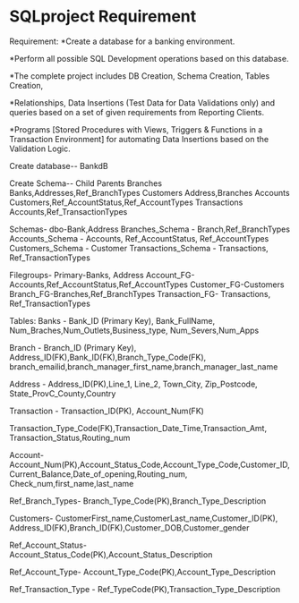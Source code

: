 # SQLproject Requirement
Requirement:
*Create a database for a banking environment. 

*Perform all possible SQL Development operations based on this database.

*The complete project includes DB Creation, Schema Creation, Tables Creation, 

*Relationships, Data Insertions (Test Data for Data Validations only) and queries based on a set of given requirements from Reporting Clients.

*Programs [Stored Procedures with Views, Triggers & Functions in a Transaction Environment] for automating Data Insertions based on the Validation Logic. 

Create database-- BankdB

Create Schema-- 
  Child                Parents
Branches           Banks,Addresses,Ref_BranchTypes
Customers          Address,Branches
Accounts           Customers,Ref_AccountStatus,Ref_AccountTypes
Transactions       Accounts,Ref_TransactionTypes

Schemas-
dbo-Bank,Address 
Branches_Schema - Branch,Ref_BranchTypes
Accounts_Schema - Accounts, Ref_AccountStatus, Ref_AccountTypes
Customers_Schema - Customer
Transactions_Schema - Transactions, Ref_TransactionTypes

Filegroups- 
Primary-Banks, Address
Account_FG-Accounts,Ref_AccountStatus,Ref_AccountTypes
Customer_FG-Customers
Branch_FG-Branches,Ref_BranchTypes
Transaction_FG- Transactions, Ref_TransactionTypes

Tables:
Banks - Bank_ID (Primary Key), Bank_FullName, Num_Braches,Num_Outlets,Business_type, Num_Severs,Num_Apps

Branch - Branch_ID (Primary Key), Address_ID(FK),Bank_ID(FK),Branch_Type_Code(FK), branch_emailid,branch_manager_first_name,branch_manager_last_name

Address - Address_ID(PK),Line_1, Line_2, Town_City, Zip_Postcode, State_ProvC_County,Country

Transaction - Transaction_ID(PK), Account_Num(FK)

Transaction_Type_Code(FK),Transaction_Date_Time,Transaction_Amt, Transaction_Status,Routing_num

Account-Account_Num(PK),Account_Status_Code,Account_Type_Code,Customer_ID,Current_Balance,Date_of_opening,Routing_num, Check_num,first_name,last_name

Ref_Branch_Types- Branch_Type_Code(PK),Branch_Type_Description

Customers- CustomerFirst_name,CustomerLast_name,Customer_ID(PK), Address_ID(FK),Branch_ID(FK),Customer_DOB,Customer_gender

Ref_Account_Status- Account_Status_Code(PK),Account_Status_Description

Ref_Account_Type-  Account_Type_Code(PK),Account_Type_Description

Ref_Transaction_Type - Ref_TypeCode(PK),Transaction_Type_Description
